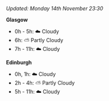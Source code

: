 *Updated: Monday 14th November 23:30*

**Glasgow**

* 0h - 5h: :cloud: Cloudy
* 6h: :partly_sunny: Partly Cloudy
* 7h - 11h: :cloud: Cloudy

**Edinburgh**

* 0h, 1h: :cloud: Cloudy
* 2h - 4h: :partly_sunny: Partly Cloudy
* 5h - 11h: :cloud: Cloudy
